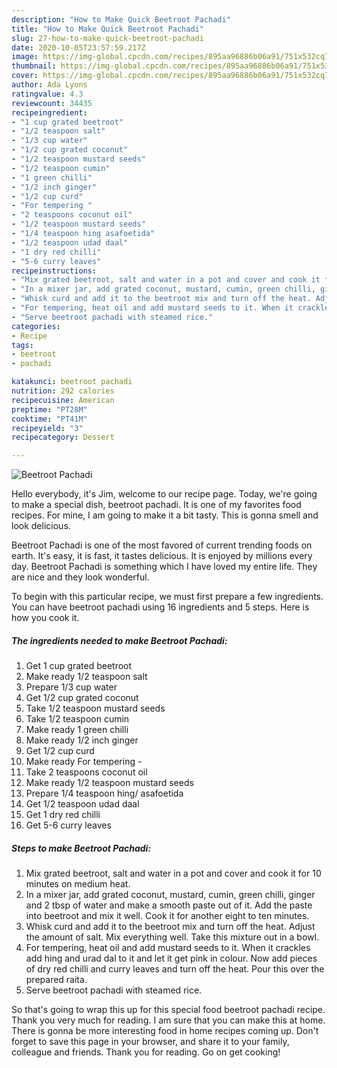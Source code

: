 ```yaml
---
description: "How to Make Quick Beetroot Pachadi"
title: "How to Make Quick Beetroot Pachadi"
slug: 27-how-to-make-quick-beetroot-pachadi
date: 2020-10-05T23:57:59.217Z
image: https://img-global.cpcdn.com/recipes/895aa96886b06a91/751x532cq70/beetroot-pachadi-recipe-main-photo.jpg
thumbnail: https://img-global.cpcdn.com/recipes/895aa96886b06a91/751x532cq70/beetroot-pachadi-recipe-main-photo.jpg
cover: https://img-global.cpcdn.com/recipes/895aa96886b06a91/751x532cq70/beetroot-pachadi-recipe-main-photo.jpg
author: Ada Lyons
ratingvalue: 4.3
reviewcount: 34435
recipeingredient:
- "1 cup grated beetroot"
- "1/2 teaspoon salt"
- "1/3 cup water"
- "1/2 cup grated coconut"
- "1/2 teaspoon mustard seeds"
- "1/2 teaspoon cumin"
- "1 green chilli"
- "1/2 inch ginger"
- "1/2 cup curd"
- "For tempering "
- "2 teaspoons coconut oil"
- "1/2 teaspoon mustard seeds"
- "1/4 teaspoon hing asafoetida"
- "1/2 teaspoon udad daal"
- "1 dry red chilli"
- "5-6 curry leaves"
recipeinstructions:
- "Mix grated beetroot, salt and water in a pot and cover and cook it for 10 minutes on medium heat."
- "In a mixer jar, add grated coconut, mustard, cumin, green chilli, ginger and 2 tbsp of water and make a smooth paste out of it. Add the paste into beetroot and mix it well. Cook it for another eight to ten minutes."
- "Whisk curd and add it to the beetroot mix and turn off the heat. Adjust the amount of salt. Mix everything well. Take this mixture out in a bowl."
- "For tempering, heat oil and add mustard seeds to it. When it crackles add hing and urad dal to it and let it get pink in colour. Now add pieces of dry red chilli and curry leaves and turn off the heat. Pour this over the prepared raita."
- "Serve beetroot pachadi with steamed rice."
categories:
- Recipe
tags:
- beetroot
- pachadi

katakunci: beetroot pachadi 
nutrition: 292 calories
recipecuisine: American
preptime: "PT28M"
cooktime: "PT41M"
recipeyield: "3"
recipecategory: Dessert

---
```



![Beetroot Pachadi](https://img-global.cpcdn.com/recipes/895aa96886b06a91/751x532cq70/beetroot-pachadi-recipe-main-photo.jpg)

Hello everybody, it's Jim, welcome to our recipe page. Today, we're going to make a special dish, beetroot pachadi. It is one of my favorites food recipes. For mine, I am going to make it a bit tasty. This is gonna smell and look delicious.



Beetroot Pachadi is one of the most favored of current trending foods on earth. It's easy, it is fast, it tastes delicious. It is enjoyed by millions every day. Beetroot Pachadi is something which I have loved my entire life. They are nice and they look wonderful.


To begin with this particular recipe, we must first prepare a few ingredients. You can have beetroot pachadi using 16 ingredients and 5 steps. Here is how you cook it.

<!--inarticleads1-->

##### The ingredients needed to make Beetroot Pachadi:

1. Get 1 cup grated beetroot
1. Make ready 1/2 teaspoon salt
1. Prepare 1/3 cup water
1. Get 1/2 cup grated coconut
1. Take 1/2 teaspoon mustard seeds
1. Take 1/2 teaspoon cumin
1. Make ready 1 green chilli
1. Make ready 1/2 inch ginger
1. Get 1/2 cup curd
1. Make ready For tempering -
1. Take 2 teaspoons coconut oil
1. Make ready 1/2 teaspoon mustard seeds
1. Prepare 1/4 teaspoon hing/ asafoetida
1. Get 1/2 teaspoon udad daal
1. Get 1 dry red chilli
1. Get 5-6 curry leaves




<!--inarticleads2-->

##### Steps to make Beetroot Pachadi:

1. Mix grated beetroot, salt and water in a pot and cover and cook it for 10 minutes on medium heat.
1. In a mixer jar, add grated coconut, mustard, cumin, green chilli, ginger and 2 tbsp of water and make a smooth paste out of it. Add the paste into beetroot and mix it well. Cook it for another eight to ten minutes.
1. Whisk curd and add it to the beetroot mix and turn off the heat. Adjust the amount of salt. Mix everything well. Take this mixture out in a bowl.
1. For tempering, heat oil and add mustard seeds to it. When it crackles add hing and urad dal to it and let it get pink in colour. Now add pieces of dry red chilli and curry leaves and turn off the heat. Pour this over the prepared raita.
1. Serve beetroot pachadi with steamed rice.




So that's going to wrap this up for this special food beetroot pachadi recipe. Thank you very much for reading. I am sure that you can make this at home. There is gonna be more interesting food in home recipes coming up. Don't forget to save this page in your browser, and share it to your family, colleague and friends. Thank you for reading. Go on get cooking!
